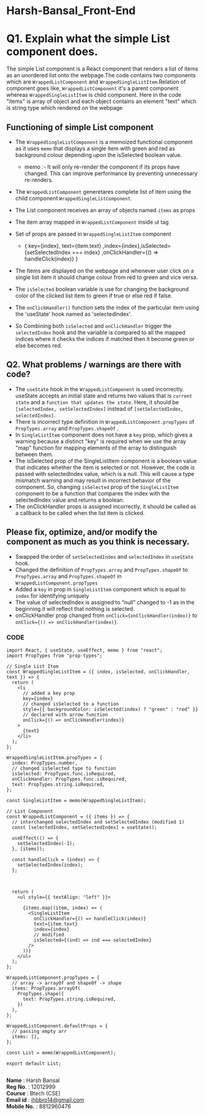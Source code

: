 # Harsh-Bansal_Front-End

# Q1. Explain what the simple List component does.

The simple List component is a React component that renders a list of items as an unordered list onto the webpage.The code contains two components which are `WrappedListComponent` and `WrappedSingleListItem`.Relation of component goes like, `WrappedListComponent` it's a parent component whereas `WrappedSingleListItem` is child component. Here in the code "items" is array of object and  each object contains an element "text" which is string type which rendered on the webpage

## Functioning of simple List component ##

* The `WrappedSingleListComponent` is a memoized functional component as it uses `memo` that displays a single item with green and red as background colour depending upon the isSelected boolean value.
  * memo :- It will only re-render the component if its props have changed. This can improve performance by preventing unnecessary re-renders.
* The `WrappedListComponent` generetares complete list of item using the child component `WrappedSingleListComponent`.

* The List component receives an array of objects named `items` as props 
* The item array mapped in `WrappedListComponent` inside ul tag
* Set of props are passed in `WrappedSingleListItem` component 
    * { key={index}, text={item.text} ,index={index},isSelected={setSelectedIndex === index} ,onClickHandler={() => handleClick(index)} }
* The Items are displayed on the webpage and whenever user click on a single list item it should change colour from red to green and vice versa.
* The `isSelected` boolean variable is use for changing the background color of the clicked list item to green if true or else red if false.
* The `onClickHandler()` function sets the index of the particular item using the 'useState' hook named as 'selectedIndex'.
* So Combining both `isSelected` and `onClickHandler` trigger the `selectedIndex` hook and the  variable is compared to all the mapped indices where it checks the indices if matched then it become green or else becomes red.


## Q2. What problems / warnings are there with code? ##

* The `useState` hook in the `WrappedListComponent` is used incorrectly. useState accepts an initial state and returns two values that is `current state` and a `function that updates the state`. Here, it should be `[selectedIndex, setSelectedIndex]` instead of `[setSelectedIndex, selectedIndex]`.
* There is incorrect type definition in `WrappedListComponent.propTypes` of `PropTypes.array` and `PropTypes.shapeOf` .
* In `SingleListItem` component does not have a `key` prop, which gives a warning because a distinct "key" is required when we use the array "map" function for mapping elements of the array to distinguish between them.
* The isSelected prop of the SingleListItem component is a boolean value that indicates whether the item is selected or not. However, the code is passed with  selectedIndex value, which is a  null. This will cause a type mismatch warning and may result in incorrect behavior of the component. So, changing `isSelected` prop of the `SingleListItem` component to be a function that compares the index with the selectedIndex value and returns a boolean.
* The onClickHandler props is assigned incorrectly, it should be called as a callback to be called when the list item is clicked.

##  Please fix, optimize, and/or modify the component as much as you think is necessary. ##

* Swapped the order of `setSelectedIndex` and `selectedIndex` in `useState` hook.
* Changed the definition of `PropTypes.array` and `PropTypes.shapeOf` to `PropTypes.array` and `PropTypes.shapeOf` in `WrappedListComponent.propTypes`
* Added a `key` in prop in `SingleListItem` component which is equal to  `index` for identifying uniquely
* The value of selectedIndex is assigned to “null” changed to -1 as in the beginning it will reflect that nothing is selected.
* onClickHandler prop changed from `onClick={onClickHandler(index)}` to  `onClick={() => onClickHandler(index)}`.

### CODE ###

```
import React, { useState, useEffect, memo } from "react";
import PropTypes from "prop-types";

// Single List Item
const WrappedSingleListItem = ({ index, isSelected, onClickHandler, text }) => {
  return (
    <li
      // added a key prop
      key={index}
      // changed isSelected to a function
      style={{ backgroundColor: isSelected(index) ? "green" : "red" }}
      // declared with arrow function
      onClick={() => onClickHandler(index)}
    >
      {text}
    </li>
  );
};

WrappedSingleListItem.propTypes = {
  index: PropTypes.number,
  // changed isSelected type to function
  isSelected: PropTypes.func.isRequired,
  onClickHandler: PropTypes.func.isRequired,
  text: PropTypes.string.isRequired,
};

const SingleListItem = memo(WrappedSingleListItem);

// List Component
const WrappedListComponent = ({ items }) => {
  // interchanged selectedIndex and setSelectedIndex (modified 1)
  const [selectedIndex, setSelectedIndex] = useState();

  useEffect(() => {
    setSelectedIndex(-1);
  }, [items]);

  const handleClick = (index) => {
    setSelectedIndex(index);
  };



  return (
    <ul style={{ textAlign: "left" }}>

      {items.map((item, index) => (
        <SingleListItem
          onClickHandler={() => handleClick(index)}
          text={item.text}
          index={index}
          // modified
          isSelected={(ind) => ind === selectedIndex}
        />
      ))}
    </ul>
  );
};

WrappedListComponent.propTypes = {
  // array -> arrayOf and shapeOf -> shape
  items: PropTypes.arrayOf(
    PropTypes.shape({
      text: PropTypes.string.isRequired,
    })
  ),
};

WrappedListComponent.defaultProps = {
  // passing empty arr
  items: [],
};

const List = memo(WrappedListComponent);

export default List;


```

**Name** : Harsh Bansal <br/>
**Reg No**. : 12012999 <br/>
**Course** : Btech (CSE) <br/>
**Email id** : ihbbro14@gmail.com <br/>
**Mobile No.** : 8812960476 <br/>
